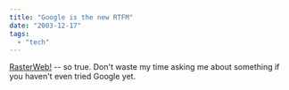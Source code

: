 ```yaml
---
title: "Google is the new RTFM"
date: "2003-12-17"
tags: 
  - "tech"
---
```


[RasterWeb!](http://rasterweb.net/raster/200312.html#12162003154034 "RasterWeb!") -- so true. Don't waste my time asking me about something if you haven't even tried Google yet.
